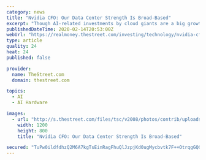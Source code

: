 ```yaml
---
category: news
title: "Nvidia CFO: Our Data Center Strength Is Broad-Based"
excerpt: "Though AI-related investments by cloud giants are a big growth driver right now for Nvidia's (NVDA) server GPU business, they're by no means the only one, its CFO stresses. Nvidia's stock is up over 7% in Friday trading, and briefly took out its Oct. 2018 high, after the company soundly beat January quarter (fiscal Q4) estimates and -- in spite ..."
publishedDateTime: 2020-02-14T20:53:00Z
webUrl: "https://realmoney.thestreet.com/investing/technology/nvidia-cfo-our-data-center-strength-is-broad-based-15239947"
type: article
quality: 24
heat: 24
published: false

provider:
  name: TheStreet.com
  domain: thestreet.com

topics:
  - AI
  - AI Hardware

images:
  - url: "http://s.thestreet.com/files/tsc/v2008/photos/contrib/uploads/1c192b1f-4f2f-11ea-9eb5-355e52ce25c2.png"
    width: 1200
    height: 800
    title: "Nvidia CFO: Our Data Center Strength Is Broad-Based"

secured: "TuPw0ildfdhzQ2M6A7kgTsEinRagFhuQlJzpjKd0ugMycbvtk7F++OtrqgGQGcDGtQpPePL/26l+LZ1ipSB6ddfxMMuQt/UBoMqtESMXCijDq+akqv+bcU7JJEP2GHdY/15bxtAt5qd9gIdTH94RNWfaCNmnANSrJl0Uw+WtoCsZEg8So7nUDO59Z0H4q0a7Z+BLIoHtW5WxT8vAxO2/gVO3tLjEbF8+RL/vNG4dKywtgrfQ1JqL9+TYqS8pNum1Q1CYRPPLJ5Lc/Tq7mLaKPWVP5njuUPPlCqQuKGCGJeVoi32tVcZ7MMBmlqylY4AA;GKTrkuwoNN7TFwbQaCDECA=="
---
```


